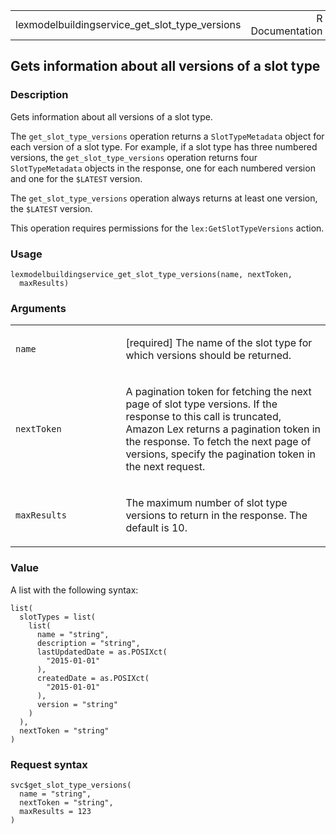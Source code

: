 <table style="width: 100%;">
<tbody>
<tr class="odd">
<td>lexmodelbuildingservice_get_slot_type_versions</td>
<td style="text-align: right;">R Documentation</td>
</tr>
</tbody>
</table>

## Gets information about all versions of a slot type

### Description

Gets information about all versions of a slot type.

The `get_slot_type_versions` operation returns a `SlotTypeMetadata`
object for each version of a slot type. For example, if a slot type has
three numbered versions, the `get_slot_type_versions` operation returns
four `SlotTypeMetadata` objects in the response, one for each numbered
version and one for the `⁠$LATEST⁠` version.

The `get_slot_type_versions` operation always returns at least one
version, the `⁠$LATEST⁠` version.

This operation requires permissions for the `lex:GetSlotTypeVersions`
action.

### Usage

    lexmodelbuildingservice_get_slot_type_versions(name, nextToken,
      maxResults)

### Arguments

<table>
<colgroup>
<col style="width: 35%" />
<col style="width: 65%" />
</colgroup>
<tbody>
<tr class="odd">
<td><code
id="lexmodelbuildingservice_get_slot_type_versions_:_name">name</code></td>
<td><p>[required] The name of the slot type for which versions should be
returned.</p></td>
</tr>
<tr class="even">
<td><code
id="lexmodelbuildingservice_get_slot_type_versions_:_nextToken">nextToken</code></td>
<td><p>A pagination token for fetching the next page of slot type
versions. If the response to this call is truncated, Amazon Lex returns
a pagination token in the response. To fetch the next page of versions,
specify the pagination token in the next request.</p></td>
</tr>
<tr class="odd">
<td><code
id="lexmodelbuildingservice_get_slot_type_versions_:_maxResults">maxResults</code></td>
<td><p>The maximum number of slot type versions to return in the
response. The default is 10.</p></td>
</tr>
</tbody>
</table>

### Value

A list with the following syntax:

    list(
      slotTypes = list(
        list(
          name = "string",
          description = "string",
          lastUpdatedDate = as.POSIXct(
            "2015-01-01"
          ),
          createdDate = as.POSIXct(
            "2015-01-01"
          ),
          version = "string"
        )
      ),
      nextToken = "string"
    )

### Request syntax

    svc$get_slot_type_versions(
      name = "string",
      nextToken = "string",
      maxResults = 123
    )
